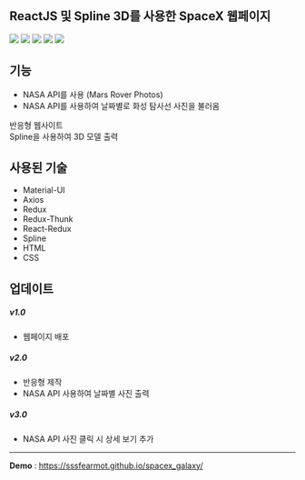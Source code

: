 ## ReactJS 및 Spline 3D를 사용한 SpaceX 웹페이지
<img src="https://img.shields.io/badge/Material UI-007FFF?style=flat-square&logo=MUI&logoColor=white"/> <img src="https://img.shields.io/badge/Axios-5A29E4?style=flat-square&logo=Axios&logoColor=white"/>
<img src="https://img.shields.io/badge/Redux-764ABC?style=flat-square&logo=Redux&logoColor=white"/>
<img src="https://img.shields.io/badge/HTML5-E34F26?style=flat-square&logo=HTML5&logoColor=black"/>
<img src="https://img.shields.io/badge/CSS3-1572B6?style=flat-square&logo=CSS3&logoColor=black"/>

## 기능
- NASA API를 사용 (Mars Rover Photos)
- NASA API를 사용하여 날짜별로 화성 탐사선 사진을 불러옴

반응형 웹사이트</br>
Spline을 사용하여 3D 모델 출력

## 사용된 기술
- Material-UI
- Axios
- Redux
- Redux-Thunk
- React-Redux
- Spline
- HTML
- CSS

## 업데이트

##### v1.0
- 웹페이지 배포

##### v2.0
- 반응형 제작
- NASA API 사용하여 날짜별 사진 출력

##### v3.0
- NASA API 사진 클릭 시 상세 보기 추가

***
**Demo** : <https://sssfearmot.github.io/spacex_galaxy/>